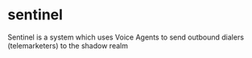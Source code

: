 # sentinel
Sentinel is a system which uses Voice Agents to send outbound dialers (telemarketers) to the shadow realm
